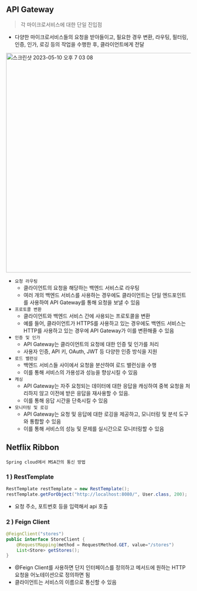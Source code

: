 ## API Gateway

> 각 마이크로서비스에 대한 단일 진입점

* 다양한 마이크로서비스들의 요청을 받아들이고, 필요한 경우 변환, 라우팅, 필터링, 인증, 인가, 로깅 등의 작업을 수행한 후, 클라이언트에게 전달

<img width="600" alt="스크린샷 2023-05-10 오후 7 03 08" src="https://github.com/yaezzin/TIL/assets/97823928/2a6e80d7-fed9-4a93-a198-721ffa927579">

* ```요청 라우팅```
  * 클라이언트의 요청을 해당하는 백엔드 서비스로 라우팅 
  * 여러 개의 백엔드 서비스를 사용하는 경우에도 클라이언트는 단일 엔드포인트를 사용하여 API Gateway를 통해 요청을 보낼 수 있음
* ```프로토콜 변환```
  * 클라이언트와 백엔드 서비스 간에 사용되는 프로토콜을 변환
  * 예를 들어, 클라이언트가 HTTPS를 사용하고 있는 경우에도 백엔드 서비스는 HTTP를 사용하고 있는 경우에 API Gateway가 이를 변환해줄 수 있음
* ```인증 및 인가``` 
  * API Gateway는 클라이언트의 요청에 대한 인증 및 인가를 처리
  * 사용자 인증, API 키, OAuth, JWT 등 다양한 인증 방식을 지원
* ```로드 밸런싱```
  * 백엔드 서비스들 사이에서 요청을 분산하여 로드 밸런싱을 수행
  * 이를 통해 서비스의 가용성과 성능을 향상시킬 수 있음
* ```캐싱```
  * API Gateway는 자주 요청되는 데이터에 대한 응답을 캐싱하여 중복 요청을 처리하지 않고 이전에 받은 응답을 재사용할 수 있음. 
  * 이를 통해 응답 시간을 단축시킬 수 있음
* ```모니터링 및 로깅``` 
  * API Gateway는 요청 및 응답에 대한 로깅을 제공하고, 모니터링 및 분석 도구와 통합할 수 있음
  * 이를 통해 서비스의 성능 및 문제를 실시간으로 모니터링할 수 있음


## Netflix Ribbon

```Spring cloud에서 MSA간의 통신 방법```

### 1 ) RestTemplate

```java
RestTemplate restTemplate = new RestTemplate();
restTemplate.getForObject("http://localhost:8080/", User.class, 200);
```
* 요청 주소, 포트번호 등을 입력해서 api 호출

### 2 ) Feign Client

```java
@FeignClient("stores")
public interface StoreClient {
    @RequestMapping(method = RequestMethod.GET, value="/stores")
    List<Store> getStores();
}
```

* @Feign Client를 사용하면 단지 인터페이스를 정의하고 메서드에 원하는 HTTP 요청을 어노테이션으로 정의하면 됨
* 클라이언트는 서비스의 이름으로 통신할 수 있음
